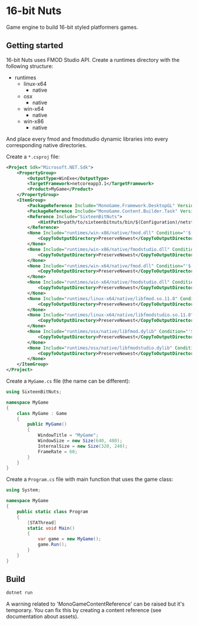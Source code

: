 16-bit Nuts
===========

Game engine to build 16-bit styled platformers games.

Getting started
---------------

16-bit Nuts uses FMOD Studio API. Create a runtimes directory with the following structure:

- runtimes
  - linux-x64
    - native
  - osx
    - native
  - win-x64
    - native
  - win-x86
    - native

And place every fmod and fmodstudio dynamic libraries into every corresponding native directories.

Create a `*.csproj` file:

```xml
<Project Sdk="Microsoft.NET.Sdk">
    <PropertyGroup>
        <OutputType>WinExe</OutputType>
        <TargetFramework>netcoreapp3.1</TargetFramework>
        <Product>MyGame</Product>
    </PropertyGroup>
    <ItemGroup>
        <PackageReference Include="MonoGame.Framework.DesktopGL" Version="3.8.0.1641" />
        <PackageReference Include="MonoGame.Content.Builder.Task" Version="3.8.0.1641" />
        <Reference Include="SixteenBitNuts">
            <HintPath>path/to/sixteenbitnuts/bin/$(Configuration)/netstandard2.0/SixteenBitNuts.dll</HintPath>
        </Reference>
        <None Include="runtimes/win-x86/native/fmod.dll" Condition="'$([System.Runtime.InteropServices.RuntimeInformation]::IsOSPlatform($([System.Runtime.InteropServices.OSPlatform]::Windows)))' == 'true'">
            <CopyToOutputDirectory>PreserveNewest</CopyToOutputDirectory>
        </None>
        <None Include="runtimes/win-x86/native/fmodstudio.dll" Condition="'$([System.Runtime.InteropServices.RuntimeInformation]::IsOSPlatform($([System.Runtime.InteropServices.OSPlatform]::Windows)))' == 'true'">
            <CopyToOutputDirectory>PreserveNewest</CopyToOutputDirectory>
        </None>
        <None Include="runtimes/win-x64/native/fmod.dll" Condition="'$([System.Runtime.InteropServices.RuntimeInformation]::IsOSPlatform($([System.Runtime.InteropServices.OSPlatform]::Windows)))' == 'true'">
            <CopyToOutputDirectory>PreserveNewest</CopyToOutputDirectory>
        </None>
        <None Include="runtimes/win-x64/native/fmodstudio.dll" Condition="'$([System.Runtime.InteropServices.RuntimeInformation]::IsOSPlatform($([System.Runtime.InteropServices.OSPlatform]::Windows)))' == 'true'">
            <CopyToOutputDirectory>PreserveNewest</CopyToOutputDirectory>
        </None>
        <None Include="runtimes/linux-x64/native/libfmod.so.11.8" Condition="'$([System.Runtime.InteropServices.RuntimeInformation]::IsOSPlatform($([System.Runtime.InteropServices.OSPlatform]::Linux)))' == 'true'">
            <CopyToOutputDirectory>PreserveNewest</CopyToOutputDirectory>
        </None>
        <None Include="runtimes/linux-x64/native/libfmodstudio.so.11.8" Condition="'$([System.Runtime.InteropServices.RuntimeInformation]::IsOSPlatform($([System.Runtime.InteropServices.OSPlatform]::Linux)))' == 'true'">
            <CopyToOutputDirectory>PreserveNewest</CopyToOutputDirectory>
        </None>
        <None Include="runtimes/osx/native/libfmod.dylib" Condition="'$([System.Runtime.InteropServices.RuntimeInformation]::IsOSPlatform($([System.Runtime.InteropServices.OSPlatform]::OSX)))' == 'true'">
            <CopyToOutputDirectory>PreserveNewest</CopyToOutputDirectory>
        </None>
        <None Include="runtimes/osx/native/libfmodstudio.dylib" Condition="'$([System.Runtime.InteropServices.RuntimeInformation]::IsOSPlatform($([System.Runtime.InteropServices.OSPlatform]::OSX)))' == 'true'">
            <CopyToOutputDirectory>PreserveNewest</CopyToOutputDirectory>
        </None>
    </ItemGroup>
</Project>
```

Create a `MyGame.cs` file (the name can be different):

```csharp
using SixteenBitNuts;

namespace MyGame
{
    class MyGame : Game
    {
        public MyGame()
        {
            WindowTitle = "MyGame";
            WindowSize = new Size(640, 480);
            InternalSize = new Size(320, 240);
            FrameRate = 60;
        }
    }
}
```

Create a `Program.cs` file with main function that uses the game class:

```csharp
using System;

namespace MyGame
{
    public static class Program
    {
        [STAThread]
        static void Main()
        {
            var game = new MyGame();
            game.Run();  
        }
    }
}
```

Build
-----

```bash
dotnet run
```

A warning related to 'MonoGameContentReference' can be raised but it's temporary. You can fix this by creating a content reference (see documentation about assets).
